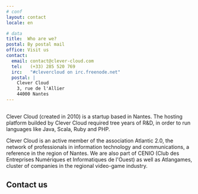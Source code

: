 ```yaml
---
# conf
layout: contact
locale: en

# data
title:  Who are we?
postal: By postal mail
office: Visit us
contact:
  email: contact@clever-cloud.com
  tel:   (+33) 285 520 769
  irc:   "#clevercloud on irc.freenode.net"
  postal: |
    Clever Cloud  
    3, rue de l'Allier  
    44000 Nantes
---
```

## 

Clever Cloud (created in 2010) is a startup based in Nantes. The hosting platform builded by Clever Cloud required tree years of R&D, in order to run languages like Java, Scala, Ruby and PHP.

Clever Cloud is an active member of the association Atlantic 2.0, the network of
professionals in information technology and communications, a reference in the
region of Nantes. We are also part of CENIO (Club des Entreprises Numériques et
Informatiques de l'Ouest) as well as Atlangames, cluster of companies in the
regional video-game industry.

## Contact us
